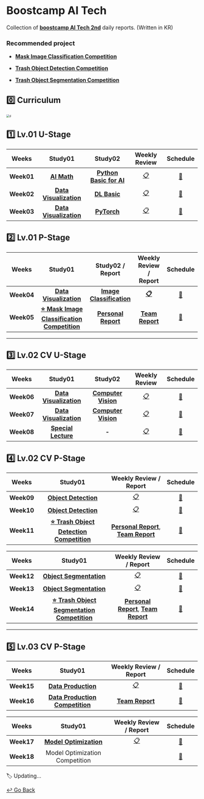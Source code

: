 # Boostcamp AI Tech

Collection of **[boostcamp AI Tech 2nd](https://boostcamp.connect.or.kr/program_ai.html)** daily reports. (Written in KR)

### Recommended project

- **[Mask Image Classification Competition](https://github.com/lisy0123/image-classification-level1-01)**

- **[Trash Object Detection Competition](https://github.com/lisy0123/object-detection-level2-cv-18)**

- [**Trash Object Segmentation Competition**](https://github.com/lisy0123/semantic-segmentation-level2-cv-18)

## :zero: Curriculum

<img src="https://user-images.githubusercontent.com/75282888/127832169-4b4977ba-4998-48da-b4ad-4cc422dfbe4b.png" alt="d" style="zoom:50%;" />

## :one: Lv.01 U-Stage

|   Weeks    |                           Study01                            |                           Study02                            |                        Weekly Review                         |                           Schedule                           |
| :--------: | :----------------------------------------------------------: | :----------------------------------------------------------: | :----------------------------------------------------------: | :----------------------------------------------------------: |
| **Week01** | **[AI Math](https://github.com/lisy0123/Boostcamp_AI/blob/main/01_AI_Math)** | **[Python Basic for AI](https://github.com/lisy0123/Boostcamp_AI/blob/main/01_Python_Basic_for_AI)** | [:clipboard:](https://github.com/lisy0123/Boostcamp_AI/blob/main/APW/Week01.md) | [:calendar:](https://github.com/lisy0123/Boostcamp_AI_Tech/blob/main/Schedule/week01.png) |
| **Week02** | **[Data Visualization](https://github.com/lisy0123/Boostcamp_AI/blob/main/Data_Visualization)** | **[DL Basic](https://github.com/lisy0123/Boostcamp_AI/blob/main/02_DL_Basic)** | [:clipboard:](https://github.com/lisy0123/Boostcamp_AI/blob/main/APW/Week02.md) | [:calendar:](https://github.com/lisy0123/Boostcamp_AI_Tech/blob/main/Schedule/week02.png) |
| **Week03** | **[Data Visualization](https://github.com/lisy0123/Boostcamp_AI/blob/main/Data_Visualization)** | **[PyTorch](https://github.com/lisy0123/Boostcamp_AI/blob/main/03_PyTorch)** | [:clipboard:](https://github.com/lisy0123/Boostcamp_AI/blob/main/APW/Week03.md) | [:calendar:](https://github.com/lisy0123/Boostcamp_AI_Tech/blob/main/Schedule/week03.png) |

## :two: Lv.01 P-Stage

|   Weeks    |                           Study01                            |                       Study02 / Report                       |                    Weekly Review / Report                    |                           Schedule                           |
| :--------: | :----------------------------------------------------------: | :----------------------------------------------------------: | :----------------------------------------------------------: | :----------------------------------------------------------: |
| **Week04** | **[Data Visualization](https://github.com/lisy0123/Boostcamp_AI/blob/main/Data_Visualization)** | **[Image Classification](https://github.com/lisy0123/Boostcamp_AI/blob/main/04_Image_Classification)** | **[:clipboard:](https://github.com/lisy0123/Boostcamp_AI/blob/main/APW/Week04.md)** | [:calendar:](https://github.com/lisy0123/Boostcamp_AI_Tech/blob/main/Schedule/week04.png) |
| **Week05** | **[:star: Mask Image Classification Competition](https://github.com/lisy0123/image-classification-level1-01)** | **[Personal Report](https://github.com/lisy0123/Boostcamp_AI_Tech/blob/main/04_Image_Classification/personal_report.md)** | **[Team Report](https://github.com/lisy0123/Boostcamp_AI_Tech/blob/main/04_Image_Classification/team_report.pdf)** | [:calendar:](https://github.com/lisy0123/Boostcamp_AI_Tech/blob/main/Schedule/week05.png) |

---



## :three: Lv.02 CV U-Stage

|   Weeks    |                           Study01                            |                           Study02                            |                        Weekly Review                         |                           Schedule                           |
| :--------: | :----------------------------------------------------------: | :----------------------------------------------------------: | :----------------------------------------------------------: | :----------------------------------------------------------: |
| **Week06** | **[Data Visualization](https://github.com/lisy0123/Boostcamp_AI/blob/main/Data_Visualization)** | **[Computer Vision](https://github.com/lisy0123/Boostcamp_AI/blob/main/05_Computer_Vision)** | [:clipboard:](https://github.com/lisy0123/Boostcamp_AI/blob/main/APW/Week06.md) | [:calendar:](https://github.com/lisy0123/Boostcamp_AI_Tech/blob/main/Schedule/week06.png) |
| **Week07** | **[Data Visualization](https://github.com/lisy0123/Boostcamp_AI/blob/main/Data_Visualization)** | **[Computer Vision](https://github.com/lisy0123/Boostcamp_AI/blob/main/05_Computer_Vision)** | [:clipboard:](https://github.com/lisy0123/Boostcamp_AI/blob/main/APW/Week07.md) | [:calendar:](https://github.com/lisy0123/Boostcamp_AI_Tech/blob/main/Schedule/week07.png) |
|**Week08**|**[Special Lecture](https://github.com/lisy0123/Boostcamp_AI/blob/main/06_Special_Lecture)**|**-**|[:clipboard:](https://github.com/lisy0123/Boostcamp_AI/blob/main/APW/Week08.md)|[:calendar:](https://github.com/lisy0123/Boostcamp_AI_Tech/blob/main/Schedule/week08.png)|

## :four: Lv.02 CV P-Stage

|   Weeks    |                           Study01                            |                    Weekly Review / Report                    |                           Schedule                           |
| :--------: | :----------------------------------------------------------: | :----------------------------------------------------------: | :----------------------------------------------------------: |
| **Week09** | **[Object Detection](https://github.com/lisy0123/Boostcamp_AI_Tech/tree/main/07_Object_Detection)** | [:clipboard:](https://github.com/lisy0123/Boostcamp_AI/blob/main/APW/Week09.md) | [:calendar:](https://github.com/lisy0123/Boostcamp_AI_Tech/blob/main/Schedule/week09.png) |
| **Week10** | **[Object Detection](https://github.com/lisy0123/Boostcamp_AI_Tech/tree/main/07_Object_Detection)** | [:clipboard:](https://github.com/lisy0123/Boostcamp_AI/blob/main/APW/Week10.md) | [:calendar:](https://github.com/lisy0123/Boostcamp_AI_Tech/blob/main/Schedule/week10.png) |
| **Week11** | **[:star: Trash Object Detection Competition](https://github.com/lisy0123/object-detection-level2-cv-18)** | **[Personal Report](https://github.com/lisy0123/Boostcamp_AI_Tech/blob/main/07_Object_Detection/personal_report.md)**, **[Team Report](https://github.com/lisy0123/Boostcamp_AI_Tech/blob/main/07_Object_Detection/team_report.pdf)** | [:calendar:](https://github.com/lisy0123/Boostcamp_AI_Tech/blob/main/Schedule/week11.png) |

|   Weeks    |                           Study01                            |                    Weekly Review / Report                    |                           Schedule                           |
| :--------: | :----------------------------------------------------------: | :----------------------------------------------------------: | :----------------------------------------------------------: |
| **Week12** | **[Object Segmentation](https://github.com/lisy0123/Boostcamp_AI_Tech/tree/main/08_Object_Segmentation)** | [:clipboard:](https://github.com/lisy0123/Boostcamp_AI/blob/main/APW/Week12.md) | [:calendar:](https://github.com/lisy0123/Boostcamp_AI_Tech/blob/main/Schedule/week12.png) |
| **Week13** | **[Object Segmentation](https://github.com/lisy0123/Boostcamp_AI_Tech/tree/main/08_Object_Segmentation)** | [:clipboard:](https://github.com/lisy0123/Boostcamp_AI/blob/main/APW/Week13.md) | [:calendar:](https://github.com/lisy0123/Boostcamp_AI_Tech/blob/main/Schedule/week13.png) |
| **Week14** | **[:star: Trash Object Segmentation Competition](https://github.com/lisy0123/semantic-segmentation-level2-cv-18)** | **[Personal Report](https://github.com/lisy0123/Boostcamp_AI_Tech/blob/main/08_Object_Segmentation/personal_report.md)**, **[Team Report](https://github.com/lisy0123/Boostcamp_AI_Tech/blob/main/08_Object_Segmentation/team_report.pdf)** | [:calendar:](https://github.com/lisy0123/Boostcamp_AI_Tech/blob/main/Schedule/week14.png) |

---



## :five: Lv.03 CV P-Stage

|   Weeks    |                           Study01                            |                    Weekly Review / Report                    |                           Schedule                           |
| :--------: | :----------------------------------------------------------: | :----------------------------------------------------------: | :----------------------------------------------------------: |
| **Week15** | **[Data Production](https://github.com/lisy0123/Boostcamp_AI_Tech/tree/main/09_Data_Production)** | [:clipboard:](https://github.com/lisy0123/Boostcamp_AI/blob/main/APW/Week15.md) | [:calendar:](https://github.com/lisy0123/Boostcamp_AI_Tech/blob/main/Schedule/week15.png) |
| **Week16** | **[Data Production Competition](https://github.com/lisy0123/data-annotation-cv-level3-cv-18)** | **[Team Report](https://github.com/lisy0123/Boostcamp_AI_Tech/blob/main/09_Data_Production/team_report.pdf)** | [:calendar:](https://github.com/lisy0123/Boostcamp_AI_Tech/blob/main/Schedule/week16.png) |

|   Weeks    |                           Study01                            |                    Weekly Review / Report                    |                           Schedule                           |
| :--------: | :----------------------------------------------------------: | :----------------------------------------------------------: | :----------------------------------------------------------: |
| **Week17** | **[Model Optimization](https://github.com/lisy0123/Boostcamp_AI_Tech/tree/main/10_Model_Optimization)** | [:clipboard:](https://github.com/lisy0123/Boostcamp_AI/blob/main/APW/Week17.md) | [:calendar:](https://github.com/lisy0123/Boostcamp_AI_Tech/blob/main/Schedule/week17.png) |
| **Week18** |                Model Optimization Competition                |                                                              | [:calendar:](https://github.com/lisy0123/Boostcamp_AI_Tech/blob/main/Schedule/week18.png) |



:label: Updating...



[↩️ Go Back](https://github.com/lisy0123/Study)

